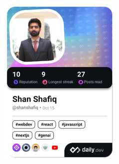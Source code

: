<a href="https://app.daily.dev/shanshafiq"><img src="./devcard.png" width="356" alt="Shan Shafiq's Dev Card"/></a>
